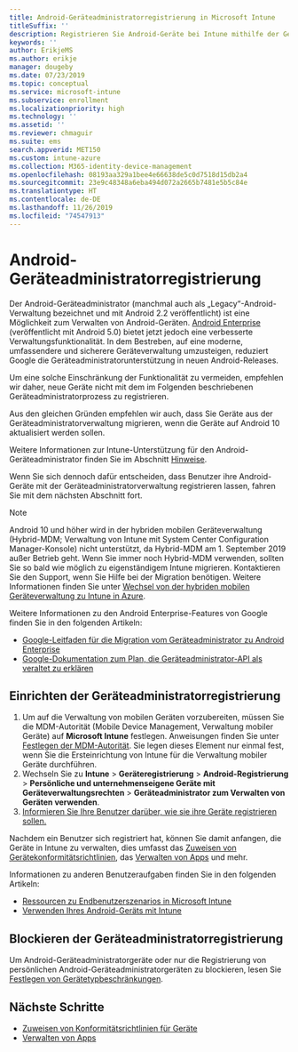 ```yaml
---
title: Android-Geräteadministratorregistrierung in Microsoft Intune
titleSuffix: ''
description: Registrieren Sie Android-Geräte bei Intune mithilfe der Geräteadministratorregistrierung.
keywords: ''
author: ErikjeMS
ms.author: erikje
manager: dougeby
ms.date: 07/23/2019
ms.topic: conceptual
ms.service: microsoft-intune
ms.subservice: enrollment
ms.localizationpriority: high
ms.technology: ''
ms.assetid: ''
ms.reviewer: chmaguir
ms.suite: ems
search.appverid: MET150
ms.custom: intune-azure
ms.collection: M365-identity-device-management
ms.openlocfilehash: 08193aa329a1bee4e66638de5c0d7518d15db2a4
ms.sourcegitcommit: 23e9c48348a6eba494d072a2665b7481e5b5c84e
ms.translationtype: HT
ms.contentlocale: de-DE
ms.lasthandoff: 11/26/2019
ms.locfileid: "74547913"
---
```

# <a name="android-device-administrator-enrollment"></a>Android-Geräteadministratorregistrierung

Der Android-Geräteadministrator (manchmal auch als „Legacy“-Android-Verwaltung bezeichnet und mit Android 2.2 veröffentlicht) ist eine Möglichkeit zum Verwalten von Android-Geräten. [Android Enterprise](https://www.android.com/enterprise/management/) (veröffentlicht mit Android 5.0) bietet jetzt jedoch eine verbesserte Verwaltungsfunktionalität. In dem Bestreben, auf eine moderne, umfassendere und sicherere Geräteverwaltung umzusteigen, reduziert Google die Geräteadministratorunterstützung in neuen Android-Releases.

Um eine solche Einschränkung der Funktionalität zu vermeiden, empfehlen wir daher, neue Geräte nicht mit dem im Folgenden beschriebenen Geräteadministratorprozess zu registrieren.

Aus den gleichen Gründen empfehlen wir auch, dass Sie Geräte aus der Geräteadministratorverwaltung migrieren, wenn die Geräte auf Android 10 aktualisiert werden sollen. 

Weitere Informationen zur Intune-Unterstützung für den Android-Geräteadministrator finden Sie im Abschnitt [Hinweise](../fundamentals/whats-new.md#decreasing-support-for-android-device-administrator).

Wenn Sie sich dennoch dafür entscheiden, dass Benutzer ihre Android-Geräte mit der Geräteadministratorverwaltung registrieren lassen, fahren Sie mit dem nächsten Abschnitt fort.  


> [!Note]  
> Android 10 und höher wird in der hybriden mobilen Geräteverwaltung (Hybrid-MDM; Verwaltung von Intune mit System Center Configuration Manager-Konsole) nicht unterstützt, da Hybrid-MDM am 1. September 2019 außer Betrieb geht. Wenn Sie immer noch Hybrid-MDM verwenden, sollten Sie so bald wie möglich zu eigenständigem Intune migrieren. Kontaktieren Sie den Support, wenn Sie Hilfe bei der Migration benötigen. Weitere Informationen finden Sie unter [Wechsel von der hybriden mobilen Geräteverwaltung zu Intune in Azure](https://aka.ms/hybrid_notification).

Weitere Informationen zu den Android Enterprise-Features von Google finden Sie in den folgenden Artikeln:
- [Google-Leitfaden für die Migration vom Geräteadministrator zu Android Enterprise](http://static.googleusercontent.com/media/android.com/en/enterprise/static/2016/pdfs/enterprise/Android-Enterprise-Migration-Bluebook_2019.pdf)
- [Google-Dokumentation zum Plan, die Geräteadministrator-API als veraltet zu erklären](https://developers.google.com/android/work/device-admin-deprecation)


## <a name="set-up-device-administrator-enrollment"></a>Einrichten der Geräteadministratorregistrierung

1. Um auf die Verwaltung von mobilen Geräten vorzubereiten, müssen Sie die MDM-Autorität (Mobile Device Management, Verwaltung mobiler Geräte) auf **Microsoft Intune** festlegen. Anweisungen finden Sie unter [Festlegen der MDM-Autorität](../fundamentals/mdm-authority-set.md). Sie legen dieses Element nur einmal fest, wenn Sie die Ersteinrichtung von Intune für die Verwaltung mobiler Geräte durchführen.
2. Wechseln Sie zu **Intune** > **Geräteregistrierung** > **Android-Registrierung** > **Persönliche und unternehmenseigene Geräte mit Geräteverwaltungsrechten** > **Geräteadministrator zum Verwalten von Geräten verwenden**.
3. [Informieren Sie Ihre Benutzer darüber, wie sie ihre Geräte registrieren sollen.](/intune-user-help/enroll-your-device-in-intune-android)  

Nachdem ein Benutzer sich registriert hat, können Sie damit anfangen, die Geräte in Intune zu verwalten, dies umfasst das [Zuweisen von Gerätekonformitätsrichtlinien](../protect/compliance-policy-create-android.md), das [Verwalten von Apps](../apps/app-management.md) und mehr.

Informationen zu anderen Benutzeraufgaben finden Sie in den folgenden Artikeln:
- [Ressourcen zu Endbenutzerszenarios in Microsoft Intune](../fundamentals/end-user-educate.md)
- [Verwenden Ihres Android-Geräts mit Intune](https://docs.microsoft.com/intune-user-help/using-your-android-device-with-intune)


## <a name="block-device-administrator-enrollment"></a>Blockieren der Geräteadministratorregistrierung
Um Android-Geräteadministratorgeräte oder nur die Registrierung von persönlichen Android-Geräteadministratorgeräten zu blockieren, lesen Sie [Festlegen von Gerätetypbeschränkungen](enrollment-restrictions-set.md).



## <a name="next-steps"></a>Nächste Schritte
- [Zuweisen von Konformitätsrichtlinien für Geräte](../protect/compliance-policy-create-android.md)
- [Verwalten von Apps](../apps/app-management.md)
